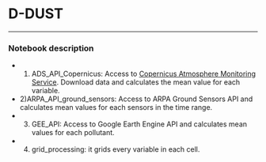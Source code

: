 # D-DUST
---
### Notebook description
- 1) ADS_API_Copernicus: Access to [Copernicus Atmosphere Monitoring Service](https://atmosphere.copernicus.eu/data). Download data and calculates the mean value for each variable.
- 2)ARPA_API_ground_sensors: Access to ARPA Ground Sensors API and calculates mean values for each sensors in the time range.
- 3) GEE_API: Access to Google Earth Engine API and calculates mean values for each pollutant.
- 4) grid_processing: it grids every variable in each cell.